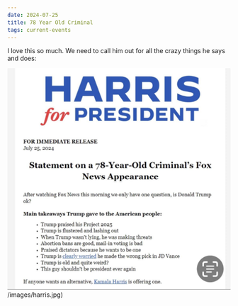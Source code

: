 ```yaml
---
date: 2024-07-25
title: 78 Year Old Criminal
tags: current-events
---
```


I love this so much. We need to call him out for all the crazy things he says and does:

![78year](https://raw.githubusercontent.com/muneer78/muneer78.github.io/master/images/harris.jpg)
/images/harris.jpg)
